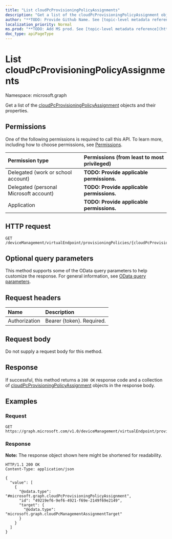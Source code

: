 ```yaml
---
title: "List cloudPcProvisioningPolicyAssignments"
description: "Get a list of the cloudPcProvisioningPolicyAssignment objects and their properties."
author: "**TODO: Provide Github Name. See [topic-level metadata reference](https://msgo.azurewebsites.net/add/document/guidelines/metadata.html#topic-level-metadata)**"
localization_priority: Normal
ms.prod: "**TODO: Add MS prod. See [topic-level metadata reference](https://msgo.azurewebsites.net/add/document/guidelines/metadata.html#topic-level-metadata)**"
doc_type: apiPageType
---
```


# List cloudPcProvisioningPolicyAssignments
Namespace: microsoft.graph



Get a list of the [cloudPcProvisioningPolicyAssignment](../resources/cloudpcprovisioningpolicyassignment.md) objects and their properties.

## Permissions
One of the following permissions is required to call this API. To learn more, including how to choose permissions, see [Permissions](/graph/permissions-reference).

|Permission type|Permissions (from least to most privileged)|
|:---|:---|
|Delegated (work or school account)|**TODO: Provide applicable permissions.**|
|Delegated (personal Microsoft account)|**TODO: Provide applicable permissions.**|
|Application|**TODO: Provide applicable permissions.**|

## HTTP request

<!-- {
  "blockType": "ignored"
}
-->
``` http
GET /deviceManagement/virtualEndpoint/provisioningPolicies/{cloudPcProvisioningPolicyId}/assignments
```

## Optional query parameters
This method supports some of the OData query parameters to help customize the response. For general information, see [OData query parameters](/graph/query-parameters).

## Request headers
|Name|Description|
|:---|:---|
|Authorization|Bearer {token}. Required.|

## Request body
Do not supply a request body for this method.

## Response

If successful, this method returns a `200 OK` response code and a collection of [cloudPcProvisioningPolicyAssignment](../resources/cloudpcprovisioningpolicyassignment.md) objects in the response body.

## Examples

### Request
<!-- {
  "blockType": "request",
  "name": "list_cloudpcprovisioningpolicyassignment"
}
-->
``` http
GET https://graph.microsoft.com/v1.0/deviceManagement/virtualEndpoint/provisioningPolicies/{cloudPcProvisioningPolicyId}/assignments
```


### Response
**Note:** The response object shown here might be shortened for readability.
<!-- {
  "blockType": "response",
  "truncated": true,
  "@odata.type": "Collection(microsoft.graph.cloudPcProvisioningPolicyAssignment)"
}
-->
``` http
HTTP/1.1 200 OK
Content-Type: application/json

{
  "value": [
    {
      "@odata.type": "#microsoft.graph.cloudPcProvisioningPolicyAssignment",
      "id": "49219ef6-9ef6-4921-f69e-2149f69e2149",
      "target": {
        "@odata.type": "microsoft.graph.cloudPcManagementAssignmentTarget"
      }
    }
  ]
}
```

